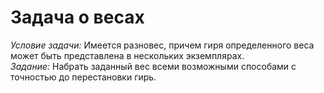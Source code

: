 # Задача о весах
_Условие задачи:_ Имеется разновес, причем гиря определенного веса может быть представлена в нескольких экземплярах.  
_Задание:_ Набрать заданный вес всеми возможными способами с точностью до перестановки гирь.
